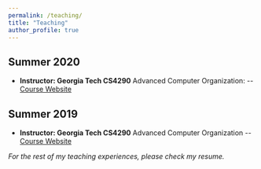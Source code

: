 ```yaml
---
permalink: /teaching/
title: "Teaching"
author_profile: true
---
```



## Summer 2020
  * __Instructor: Georgia Tech CS4290__ Advanced Computer Organization: -- [Course Website](https://www.cc.gatech.edu/~rhadidi6/cs4290-2020/index.html)

## Summer 2019
  * __Instructor: Georgia Tech CS4290__ Advanced Computer Organization -- [Course Website](https://www.cc.gatech.edu/~rhadidi6/cs4290/index.html)



  _For the rest of my teaching experiences, please check my resume._